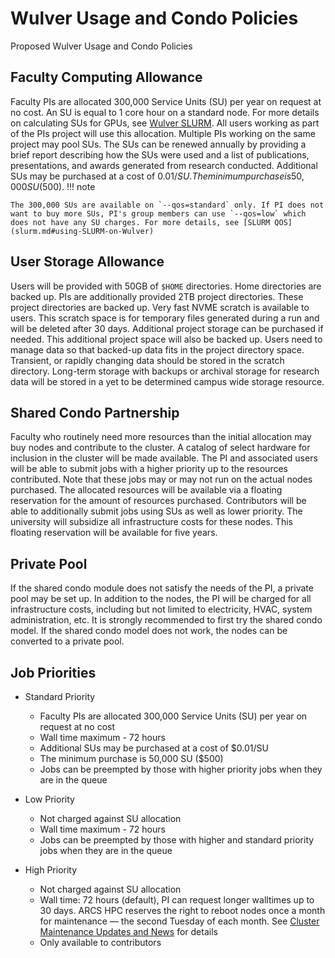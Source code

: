 # Wulver Usage and Condo Policies

Proposed Wulver Usage and Condo Policies

## Faculty Computing Allowance

Faculty PIs are allocated 300,000 Service Units (SU) per year on request at no cost. An SU is equal to 1 core hour on a standard node. For more details on calculating SUs for GPUs, see [Wulver SLURM](slurm.md). All users working as part of the PIs project will use this allocation. Multiple PIs working on the same project may pool SUs. The SUs can be renewed annually by providing a brief report describing how the SUs were used and a list of publications, presentations, and awards generated from research conducted. Additional SUs may be purchased at a cost of $0.01/SU. The minimum purchase is 50,000 SU ($500). 
!!! note

    The 300,000 SUs are available on `--qos=standard` only. If PI does not want to buy more SUs, PI's group members can use `--qos=low` which does not have any SU charges. For more details, see [SLURM QOS](slurm.md#using-SLURM-on-Wulver) 

## User Storage Allowance

Users will be provided with 50GB of `$HOME` directories. Home directories are backed up. PIs are additionally provided 2TB project directories. These project directories are backed up. Very fast NVME scratch is available to users. This scratch space is for temporary files generated during a run and will be deleted after 30 days. Additional project storage can be purchased if needed. This additional project space will also be backed up. Users need to manage data so that backed-up data fits in the project directory space. Transient, or rapidly changing data should be stored in the scratch directory. Long-term storage with backups or archival storage for research data will be stored in a yet to be determined campus wide storage resource.

## Shared Condo Partnership

Faculty who routinely need more resources than the initial allocation may buy nodes and contribute to the cluster. A catalog of select hardware for inclusion in the cluster will be made available. The PI and associated users will be able to submit jobs with a higher priority up to the resources contributed. Note that these jobs may or may not run on the actual nodes purchased. The allocated resources will be available via a floating reservation for the amount of resources purchased. Contributors will be able to additionally submit jobs using SUs as well as lower priority. The university will subsidize all infrastructure costs for these nodes. This floating reservation will be available for five years.

## Private Pool

If the shared condo module does not satisfy the needs of the PI, a private pool may be set up. In addition to the nodes, the PI will be charged for all infrastructure costs, including but not limited to electricity, HVAC, system administration, etc. It is strongly recommended to first try the shared condo model. If the shared condo model does not work, the nodes can be converted to a private pool.

## Job Priorities

* Standard Priority
    * Faculty PIs are allocated 300,000 Service Units (SU) per year on request at no cost
    * Wall time maximum - 72 hours
    * Additional SUs may be purchased at a cost of $0.01/SU
    * The minimum purchase is 50,000 SU ($500)
    * Jobs can be preempted by those with higher priority jobs when they are in the queue

* Low Priority
    * Not charged against SU allocation
    * Wall time maximum - 72 hours
    * Jobs can be preempted by those with higher and standard priority jobs when they are in the queue

* High Priority
    * Not charged against SU allocation
    * Wall time: 72 hours (default), PI can request longer walltimes up to 30 days. ARCS HPC reserves the right to reboot nodes once a month for maintenance — the second Tuesday of each month. See [Cluster Maintenance Updates and News](../news/index.md) for details
    * Only available to contributors
